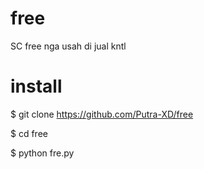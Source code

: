 # free
SC free nga usah di jual kntl

# install
$ git clone https://github.com/Putra-XD/free

$ cd free

$ python fre.py
